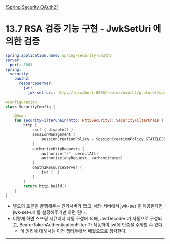 <nav>
    <a href="../.." target="_blank">[Spring Security OAuth2]</a>
</nav>

# 13.7 RSA 검증 기능 구현 - JwkSetUri 에 의한 검증

```yaml
spring.application.name: spring-security-oauth2
server:
  port: 8081
spring:
  security:
    oauth2:
      resourceserver:
        jwt:
          jwk-set-uri: http://localhost:8080/realms/oauth2/protocol/openid-connect/certs
```
```kotlin
@Configuration
class SecurityConfig {

    @Bean
    fun securityFilterChain(http: HttpSecurity): SecurityFilterChain {
        http {
            csrf { disable() }
            sessionManagement {
                sessionCreationPolicy = SessionCreationPolicy.STATELESS
            }
            authorizeHttpRequests {
                authorize("/", permitAll)
                authorize(anyRequest, authenticated)
            }
            oauth2ResourceServer {
                jwt {  }
            }
        }
        return http.build()
    }
}
```
- 별도의 토큰을 발행해주는 인가서버가 있고, 해당 서버에서 jwk-set 을 제공한다면 jwk-set-uri 를 설정해주기만 하면 된다.
- 이렇게 하면 스프링 시큐리티 자동 구성에 의해, JwtDecoder 가 자동으로 구성되고, BearerTokenAuthenticationFilter 가 작동하여 jwt에 인증을
수행할 수 있다.
  - 이 원리에 대해서는 이전 챕터들에서 배웠으므로 생략한다.

---
